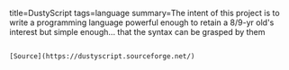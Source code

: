 title=DustyScript
tags=language
summary=The intent of this project is to write a programming language powerful enough to retain a 8/9-yr old's interest but simple enough... that the syntax can be grasped by them
~~~~~~

[Source](https://dustyscript.sourceforge.net/)

